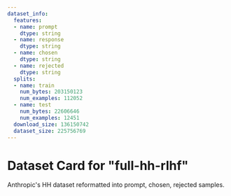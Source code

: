 ```yaml
---
dataset_info:
  features:
  - name: prompt
    dtype: string
  - name: response
    dtype: string
  - name: chosen
    dtype: string
  - name: rejected
    dtype: string
  splits:
  - name: train
    num_bytes: 203150123
    num_examples: 112052
  - name: test
    num_bytes: 22606646
    num_examples: 12451
  download_size: 136150742
  dataset_size: 225756769
---
```

# Dataset Card for "full-hh-rlhf"

Anthropic's HH dataset reformatted into prompt, chosen, rejected samples.